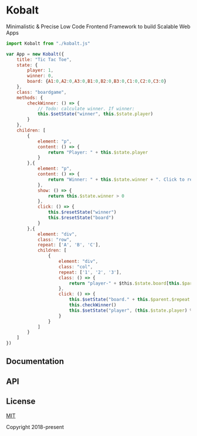 # Kobalt

Minimalistic & Precise Low Code Frontend Framework to build Scalable Web Apps

```javascript
import Kobalt from "./kobalt.js"

var App = new Kobalt({
	title: "Tic Tac Toe",
	state: {
		player: 1,
		winner: 0,
		board: {A1:0,A2:0,A3:0,B1:0,B2:0,B3:0,C1:0,C2:0,C3:0}
	},
	class: "boardgame",
	methods: {
		checkWinner: () => {
			// Todo: calculate winner. If winner:
			this.$setState("winner", this.$state.player)
		}
	},
	children: [
		{
			element: "p",
			content: () => {
				return "Player: " + this.$state.player
			}
		},{
			element: "p",
			content: () => {
				return "Winner: " + this.$state.winner + ". Click to restart."
			},
			show: () => {
				return this.$state.winner > 0
			},
			click: () => {
				this.$resetState("winner")
				this.$resetState("board")
			}
		},{
			element: "div",
			class: "row",
			repeat: ['A', 'B', 'C'],
			children: [
				{
					element: "div",
					class: "col",
					repeat: ['1', '2', '3'],
					class: () => {
						return "player-" + $this.$state.board[this.$parent.$repeat.key + this.$repeat.key]
					},
					click: () => {
						this.$setState("board." + this.$parent.$repeat.key + this.$repeat.key, this.$state.player)
						this.checkWinner()
						this.$setState("player", (this.$state.player) % 2 + 1)
					}
				}
			]
		}
	]
})
```

## Documentation

## API

## License

[MIT](http://opensource.org/licenses/MIT)

Copyright 2018-present
